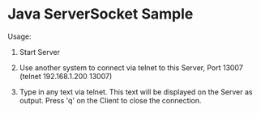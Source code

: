 # Java ServerSocket Sample

Usage:

1. Start Server

2. Use another system to connect via telnet to this Server, Port 13007 (telnet 192.168.1.200 13007)


3. Type in any text via telnet. This text will be displayed on the Server as output. Press 'q' on the Client to close the connection.
